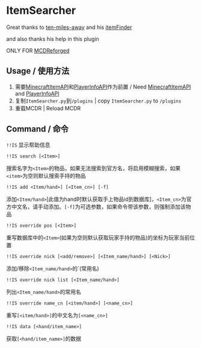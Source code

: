 # ItemSearcher

Great thanks to [ten-miles-away](https://github.com/ten-miles-away) and his [itemFinder](https://github.com/ten-miles-away/itemFinder)

and also thanks his help in this plugin

ONLY FOR [MCDReforged](https://github.com/Fallen-Breath/MCDReforged/tree)

## Usage / 使用方法

1. 需要[MinecraftItemAPI](https://github.com/Forgot-Dream/MinecraftItemAPI)和[PlayerInfoAPI](https://github.com/TISUnion/PlayerInfoAPI)作为前置 / Need [MinecraftItemAPI](https://github.com/Forgot-Dream/MinecraftItemAPI) and [PlayerInfoAPI](https://github.com/TISUnion/PlayerInfoAPI) 
2. 复制`ItemSearcher.py`到`/plugins` | copy `ItemSearcher.py` to `/plugins`
3. 重载MCDR | Reload MCDR

## Command / 命令

`!!IS` 显示帮助信息



`!!IS search [<Item>]`

搜索名字为`<Item>`的物品，如果无法搜索到官方名，将启用模糊搜索，如果`<item>`为空则默认搜索手持的物品



`!!IS add <Item/hand>] [<Item_cn>] [-f]`

添加`<Item/hand>`[此值为hand时默认获取手上物品id到数据库]，`<Item_cn>`为官方中文名，请手动添加。`[-f]`为可选参数，如果命令带该参数，则强制添加该物品



`!!IS override pos [<Item>]`
 
重写数据库中的`<Item>`(如果<Item>为空则默认获取玩家手持的物品)的坐标为玩家当前位置



`!!IS override nick [<add/remove>] [<Item_name/hand>] [<Nick>]`
 
添加/移除`<Item_name/hand>`的`<Nick>(常用名)



`!!IS override nick list [<Item_name/hand>]`
 
列出`<Item_name/hand>`的常用名



`!!IS override name_cn [<item/hand>] [<name_cn>]`
 
重写`[<item/hand>]`的中文名为`[<name_cn>]`



`!!IS data [<hand/item_name>]`
 
 获取`[<hand/item_name>]`的数据
